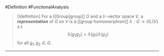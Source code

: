 #Definition #FunctionalAnalysis 

> [!definition]
> For a [[Group|group]] $G$ and a $\mathbb{K}$-vector space $V$, a ***representation*** of $G$ on $V$ is a [[group homomorphism]] $\lambda:G\to \text{GL}(V)$ s.t. $$\lambda(g_{1}g_{2})=\lambda(g_{1})\lambda(g_{2})$$for all $g_{1},g_{2}\in G$. 
---
